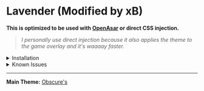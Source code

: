 # Lavender (Modified by xB)
**This is optimized to be used with [OpenAsar](https://openasar.dev) or direct CSS injection.** 

> _I personally use direct injection because it also applies the theme to the game overlay and it's waaaay faster._



<details><summary>Installation</summary>

import `main.css`

```css
@import"https://cdn.jsdelivr.net/gh/xBiei/Lavender/main.css";
``` 

Or compile it yourself after you make your changes using any sass compiler.
</details>

<details><summary>Known Issues</summary>

- Scrolling sometimes glitch, you can use [SmoothScroll](https://github.com/LynithDev/SmoothScrollPowerCord) plugin to fix it.

</details>

---

**Main Theme:** [Obscure's](https://github.com/Lavender-Discord/Lavender)
